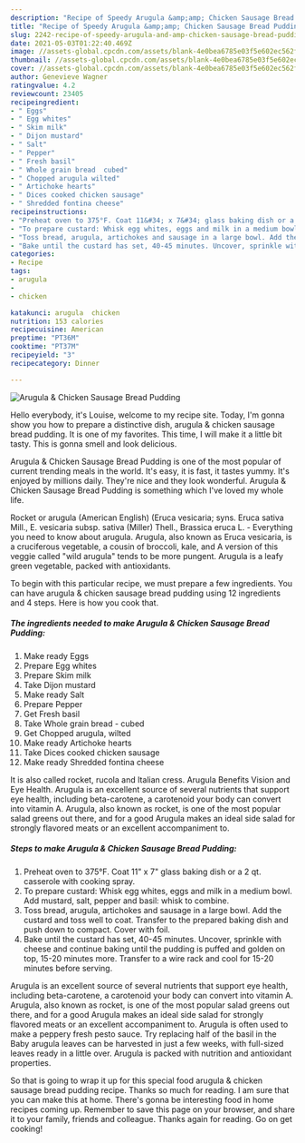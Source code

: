 ```yaml
---
description: "Recipe of Speedy Arugula &amp;amp; Chicken Sausage Bread Pudding"
title: "Recipe of Speedy Arugula &amp;amp; Chicken Sausage Bread Pudding"
slug: 2242-recipe-of-speedy-arugula-and-amp-chicken-sausage-bread-pudding
date: 2021-05-03T01:22:40.469Z
image: //assets-global.cpcdn.com/assets/blank-4e0bea6785e03f5e602ec562f230caae08da540cada707380b4fe1bbebba43da.png
thumbnail: //assets-global.cpcdn.com/assets/blank-4e0bea6785e03f5e602ec562f230caae08da540cada707380b4fe1bbebba43da.png
cover: //assets-global.cpcdn.com/assets/blank-4e0bea6785e03f5e602ec562f230caae08da540cada707380b4fe1bbebba43da.png
author: Genevieve Wagner
ratingvalue: 4.2
reviewcount: 23405
recipeingredient:
- " Eggs"
- " Egg whites"
- " Skim milk"
- " Dijon mustard"
- " Salt"
- " Pepper"
- " Fresh basil"
- " Whole grain bread  cubed"
- " Chopped arugula wilted"
- " Artichoke hearts"
- " Dices cooked chicken sausage"
- " Shredded fontina cheese"
recipeinstructions:
- "Preheat oven to 375°F. Coat 11&#34; x 7&#34; glass baking dish or a 2 qt. casserole with cooking spray."
- "To prepare custard: Whisk egg whites, eggs and milk in a medium bowl. Add mustard, salt, pepper and basil: whisk to combine."
- "Toss bread, arugula, artichokes and sausage in a large bowl. Add the custard and toss well to coat. Transfer to the prepared baking dish and push down to compact. Cover with foil."
- "Bake until the custard has set, 40-45 minutes. Uncover, sprinkle with cheese and continue baking until the pudding is puffed and golden on top, 15-20 minutes more. Transfer to a wire rack and cool for 15-20 minutes before serving."
categories:
- Recipe
tags:
- arugula
- 
- chicken

katakunci: arugula  chicken 
nutrition: 153 calories
recipecuisine: American
preptime: "PT36M"
cooktime: "PT37M"
recipeyield: "3"
recipecategory: Dinner

---
```



![Arugula &amp; Chicken Sausage Bread Pudding](//assets-global.cpcdn.com/assets/blank-4e0bea6785e03f5e602ec562f230caae08da540cada707380b4fe1bbebba43da.png)

Hello everybody, it's Louise, welcome to my recipe site. Today, I'm gonna show you how to prepare a distinctive dish, arugula &amp; chicken sausage bread pudding. It is one of my favorites. This time, I will make it a little bit tasty. This is gonna smell and look delicious.

Arugula &amp; Chicken Sausage Bread Pudding is one of the most popular of current trending meals in the world. It's easy, it is fast, it tastes yummy. It's enjoyed by millions daily. They're nice and they look wonderful. Arugula &amp; Chicken Sausage Bread Pudding is something which I've loved my whole life.

Rocket or arugula (American English) (Eruca vesicaria; syns. Eruca sativa Mill., E. vesicaria subsp. sativa (Miller) Thell., Brassica eruca L. - Everything you need to know about arugula. Arugula, also known as Eruca vesicaria, is a cruciferous vegetable, a cousin of broccoli, kale, and A version of this veggie called &#34;wild arugula&#34; tends to be more pungent. Arugula is a leafy green vegetable, packed with antioxidants.


To begin with this particular recipe, we must prepare a few ingredients. You can have arugula &amp; chicken sausage bread pudding using 12 ingredients and 4 steps. Here is how you cook that.

<!--inarticleads1-->

##### The ingredients needed to make Arugula &amp; Chicken Sausage Bread Pudding:

1. Make ready  Eggs
1. Prepare  Egg whites
1. Prepare  Skim milk
1. Take  Dijon mustard
1. Make ready  Salt
1. Prepare  Pepper
1. Get  Fresh basil
1. Take  Whole grain bread - cubed
1. Get  Chopped arugula, wilted
1. Make ready  Artichoke hearts
1. Take  Dices cooked chicken sausage
1. Make ready  Shredded fontina cheese


It is also called rocket, rucola and Italian cress. Arugula Benefits Vision and Eye Health. Arugula is an excellent source of several nutrients that support eye health, including beta-carotene, a carotenoid your body can convert into vitamin A. Arugula, also known as rocket, is one of the most popular salad greens out there, and for a good Arugula makes an ideal side salad for strongly flavored meats or an excellent accompaniment to. 

<!--inarticleads2-->

##### Steps to make Arugula &amp; Chicken Sausage Bread Pudding:

1. Preheat oven to 375°F. Coat 11&#34; x 7&#34; glass baking dish or a 2 qt. casserole with cooking spray.
1. To prepare custard: Whisk egg whites, eggs and milk in a medium bowl. Add mustard, salt, pepper and basil: whisk to combine.
1. Toss bread, arugula, artichokes and sausage in a large bowl. Add the custard and toss well to coat. Transfer to the prepared baking dish and push down to compact. Cover with foil.
1. Bake until the custard has set, 40-45 minutes. Uncover, sprinkle with cheese and continue baking until the pudding is puffed and golden on top, 15-20 minutes more. Transfer to a wire rack and cool for 15-20 minutes before serving.


Arugula is an excellent source of several nutrients that support eye health, including beta-carotene, a carotenoid your body can convert into vitamin A. Arugula, also known as rocket, is one of the most popular salad greens out there, and for a good Arugula makes an ideal side salad for strongly flavored meats or an excellent accompaniment to. Arugula is often used to make a peppery fresh pesto sauce. Try replacing half of the basil in the Baby arugula leaves can be harvested in just a few weeks, with full-sized leaves ready in a little over. Arugula is packed with nutrition and antioxidant properties. 

So that is going to wrap it up for this special food arugula &amp; chicken sausage bread pudding recipe. Thanks so much for reading. I am sure that you can make this at home. There's gonna be interesting food in home recipes coming up. Remember to save this page on your browser, and share it to your family, friends and colleague. Thanks again for reading. Go on get cooking!

